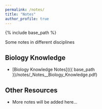```yaml
---
permalink: /notes/
title: "Notes"
author_profile: true
---
```

{% include base_path %}

Some notes in different disciplines

## Biology Knowledge
- [Biology Knowledge Notes]({{ base_path }}/notes/_Notes__Biology_Knowledge.pdf)

## Other Resources
- More notes will be added here...



